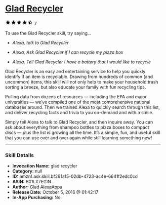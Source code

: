 # [Glad Recycler](http://alexa.amazon.com/#skills/amzn1.ask.skill.bf261af5-02db-4723-ac4e-6641f2edc0cd)
![4.2 stars](../../images/ic_star_black_18dp_1x.png)![4.2 stars](../../images/ic_star_black_18dp_1x.png)![4.2 stars](../../images/ic_star_black_18dp_1x.png)![4.2 stars](../../images/ic_star_black_18dp_1x.png)![4.2 stars](../../images/ic_star_half_black_18dp_1x.png) 7

To use the Glad Recycler skill, try saying...

* *Alexa, talk to Glad Recycler*

* *Alexa, Ask Glad Recycler if I can recycle my pizza box*

* *Alexa, Tell Glad Recycler I have a battery that I would like to recycle*

Glad Recycler is an easy and entertaining service to help you quickly identify if an item is recyclable. Drawing from hundreds of common (and uncommon) items, this skill will not only help to make your household trash sorting a breeze, but also educate your family with fun recycling tips.
 
Pulling data from dozens of resources — including the EPA and major universities — we’ve compiled one of the most comprehensive national databases around. Then we trained Alexa to quickly search through this list, and deliver recycling facts and trivia to you on-demand and with a smile.
 
Simply tell Alexa to talk to Glad Recycler, and then inquire away. You can ask about everything from shampoo bottles to pizza boxes to compact discs — plus the list is growing all the time. It’s a simple, fun, and useful skill that you can use over and over again while still learning something new!

***

### Skill Details

* **Invocation Name:** glad recycler
* **Category:** null
* **ID:** amzn1.ask.skill.bf261af5-02db-4723-ac4e-6641f2edc0cd
* **ASIN:** B01LX7EGIN
* **Author:** Glad AlexaApps
* **Release Date:** October 5, 2016 @ 01:42:17
* **In-App Purchasing:** No
